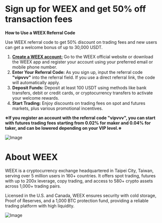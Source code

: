 # **Sign up for WEEX and get 50% off transaction fees**

**How to Use a WEEX Referral Code**

Use WEEX referral code to get 50% discount on trading fees and new users can get a welcome bonus of up to 30,000 USDT.

1. **[Create a WEEX account:](https://support.weex.com/en/register?vipCode=vipvvv)** Go to the WEEX official website or download the WEEX app and register your account using your preferred email or mobile phone number.
2. **Enter Your Referral Code:** As you sign up, input the referral code **"vipvvv"** into the referral field. If you use a direct referral link, the code will automatically apply.
3. **Deposit Funds:** Deposit at least 100 USDT using methods like bank transfers, debit or credit cards, or cryptocurrency transfers to activate your welcome rewards.
4. **Start Trading:** Enjoy discounts on trading fees on spot and futures markets, plus various promotional incentives.

**※If you register an account with the referral code "vipvvv", you can start with futures trading fees starting from 0.02% for maker and 0.04% for taker, and can be lowered depending on your VIP level.※**

![Image](https://github.com/user-attachments/assets/31e92426-1094-4528-9bec-9d958aa9e3dc)

# **About WEEX**

WEEX is a cryptocurrency exchange headquartered in Taipei City, Taiwan, serving over 5 million users in 160+ countries. It offers spot trading, futures with up to 200x leverage, copy trading, and access to 580+ crypto assets across 1,000+ trading pairs.

Licensed in the U.S. and Canada, WEEX ensures security with cold storage, Proof of Reserves, and a 1,000 BTC protection fund, providing a reliable trading platform with high liquidity.

![Image](https://github.com/user-attachments/assets/75ab11b7-3c0b-40d3-9e5d-e15f73f31f26)
